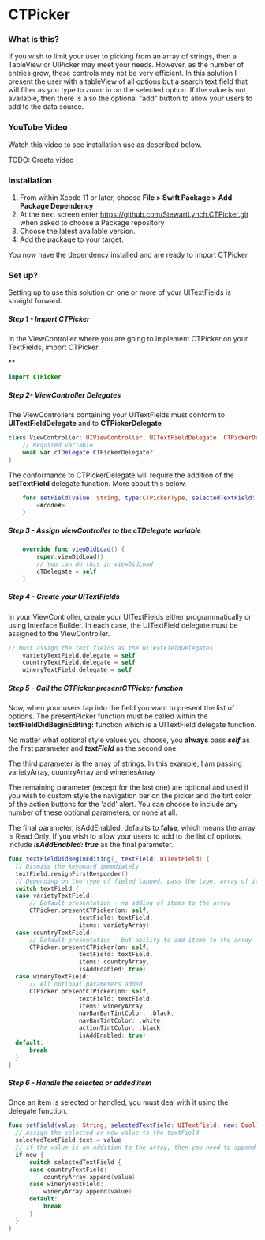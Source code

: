 # CTPicker
### What is this?

If you wish to limit your user to picking from an array of strings, then a TableView or UIPicker may meet your needs.  However, as the number of entries grow, these controls may not be very efficient.  In this solution I present the user with a tableView of all options but a search text field that will filter as you type to zoom in on the selected option.  If the value is not available, then there is also the optional "add" button to allow your users to add to the data source.

### YouTube Video

Watch this video to see installation use as described below.

TODO: Create video

### Installation

1. From within Xcode 11 or later, choose **File > Swift Package > Add Package Dependency**
2. At the next screen enter https://github.com/StewartLynch.CTPicker.git when asked to choose a Package repository
3. Choose the latest available version.
4. Add the package to your target.

You now have the dependency installed and are ready to import CTPicker

### Set up?

Setting up to use this solution on one or more of your UITextFields is straight forward.

##### Step 1 - Import CTPicker

In the ViewController where you are going to implement CTPicker on your TextFields, import CTPicker.

**

```swift
import CTPicker
```

##### Step 2- ViewController Delegates 

The ViewControllers containing your UITextFields must conform to **UITextFieldDelegate** and to **CTPickerDelegate**

```swift
class ViewController: UIViewController, UITextFieldDelegate, CTPickerDelegate {
    // Required variable
    weak var cTDelegate:CTPickerDelegate?
}
```

The conformance to CTPickerDelegate will require the addition of the **setTextField** delegate function.  More about this below.

```swift
    func setField(value: String, type:CTPickerType, selectedTextField: UITextField, new: Bool) {
        <#code#>
    }

```

##### Step 3 - Assign viewController to the cTDelegate variable

```swift
    override func viewDidLoad() {
        super.viewDidLoad()
        // You can do this in viewDidLoad
        cTDelegate = self
    }
```

##### Step 4 - Create your UITextFields

In your ViewController, create your UITextFields either programmatically or using Interface Builder.  In each case, the UITextField delegate must be assigned to the ViewController.

```swift
// Must assign the text fields as the UITextFieldDelegates
    varietyTextField.delegate = self
    countryTextField.delegate = self
    wineryTextField.delegate = self
```

##### Step 5 - Call the CTPicker.presentCTPicker function

Now, when your users tap into the field you want to present the list of options.  The presentPicker function must be called within the **textFieldDidBeginEditing:** function which is a UITextField delegate function.

No matter what optional style values you choose, you **always** pass ***self*** as the first parameter and ***textField*** as the second one.

The third parameter is the array of strings.  In this example, I am passing varietyArray, countryArray and wineriesArray

The remaining parameter (except for the last one) are optional and used if you wish to custom style the navigation bar on the picker and the tint color of the action buttons for the 'add' alert.  You can choose to include any number of these optional parameters, or none at all.

The final parameter, isAddEnabled, defaults to **false**, which means the array is Read Only.  If you wish to allow your users to add to the list of options, include ***isAddEnabled: true*** as the final parameter.

```swift
func textFieldDidBeginEditing(_ textField: UITextField) {
  // Dismiss the keyboard immediately
  textField.resignFirstResponder() 
  // Depending on the type of fieled tapped, pass the type, array of items and current array of strings to the presentPickerFunction along with any of the optional parameters
  switch textField {
  case varietyTextField:
      // Default presentation - no adding of items to the array
      CTPicker.presentCTPicker(on: self,
                    textField: textField,
                    items: varietyArray)
  case countryTextField:
      // Default presentation - but ability to add items to the array
      CTPicker.presentCTPicker(on: self,
                    textField: textField,
                    items: countryArray,
                    isAddEnabled: true)
  case wineryTextField:
      // All optional parameters added
      CTPicker.presentCTPicker(on: self,
                    textField: textField,
                    items: wineryArray,
                    navBarBarTintColor: .black,
                    navBarTintColor: .white,
                    actionTintColor: .black,
                    isAddEnabled: true)
  default:
      break
  }
}
```

##### Step 6 - Handle the selected or added item

Once an item is selected or handled, you must deal with it using the delegate function.

```swift
func setField(value: String, selectedTextField: UITextField, new: Bool) {
  // Assign the selected or new value to the textField
  selectedTextField.text = value
  // if the value is an addition to the array, then you need to append it and update the  datasource if necessary.
  if new {
      switch selectedTextField {
      case countryTextField:
          countryArray.append(value)
      case wineryTextField:
          wineryArray.append(value)
      default:
          break
      }     
  }
}
```

##### 
